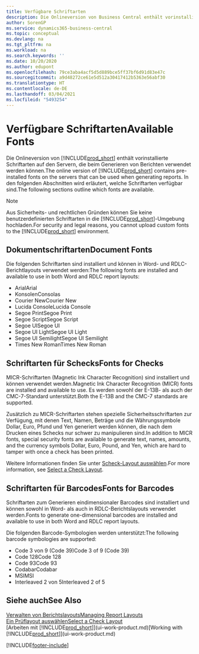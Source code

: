 ```yaml
---
title: Verfügbare Schriftarten
description: Die Onlineversion von Business Central enthält vorinstallierte Schriftarten auf den Servern, die beim Generieren von Berichten verwendet werden können.
author: SorenGP
ms.service: dynamics365-business-central
ms.topic: conceptual
ms.devlang: na
ms.tgt_pltfrm: na
ms.workload: na
ms.search.keywords: ''
ms.date: 10/20/2020
ms.author: edupont
ms.openlocfilehash: 79ce3aba4acf5d5d889bce5ff37bf6d91d83e47c
ms.sourcegitcommit: a9d48272ce61e5d512a30417412b5363e56abf30
ms.translationtype: HT
ms.contentlocale: de-DE
ms.lasthandoff: 03/04/2021
ms.locfileid: "5493254"
---
```

# <a name="available-fonts"></a><span data-ttu-id="a5e20-103">Verfügbare Schriftarten</span><span class="sxs-lookup"><span data-stu-id="a5e20-103">Available Fonts</span></span>

<span data-ttu-id="a5e20-104">Die Onlineversion von [!INCLUDE[prod_short](includes/prod_short.md)] enthält vorinstallierte Schriftarten auf den Servern, die beim Generieren von Berichten verwendet werden können.</span><span class="sxs-lookup"><span data-stu-id="a5e20-104">The online version of [!INCLUDE[prod_short](includes/prod_short.md)] contains pre-installed fonts on the servers that can be used when generating reports.</span></span> <span data-ttu-id="a5e20-105">In den folgenden Abschnitten wird erläutert, welche Schriftarten verfügbar sind.</span><span class="sxs-lookup"><span data-stu-id="a5e20-105">The following sections outline which fonts are available.</span></span>

> [!NOTE]
> <span data-ttu-id="a5e20-106">Aus Sicherheits- und rechtlichen Gründen können Sie keine benutzerdefinierten Schriftarten in die [!INCLUDE[prod_short](includes/prod_short.md)]-Umgebung hochladen.</span><span class="sxs-lookup"><span data-stu-id="a5e20-106">For security and legal reasons, you cannot upload custom fonts to the [!INCLUDE[prod_short](includes/prod_short.md)] environment.</span></span>

## <a name="document-fonts"></a><span data-ttu-id="a5e20-107">Dokumentschriftarten</span><span class="sxs-lookup"><span data-stu-id="a5e20-107">Document Fonts</span></span>

<span data-ttu-id="a5e20-108">Die folgenden Schriftarten sind installiert und können in Word- und RDLC-Berichtlayouts verwendet werden:</span><span class="sxs-lookup"><span data-stu-id="a5e20-108">The following fonts are installed and available to use in both Word and RDLC report layouts:</span></span>

* <span data-ttu-id="a5e20-109">Arial</span><span class="sxs-lookup"><span data-stu-id="a5e20-109">Arial</span></span>
* <span data-ttu-id="a5e20-110">Konsolen</span><span class="sxs-lookup"><span data-stu-id="a5e20-110">Consolas</span></span>
* <span data-ttu-id="a5e20-111">Courier New</span><span class="sxs-lookup"><span data-stu-id="a5e20-111">Courier New</span></span>
* <span data-ttu-id="a5e20-112">Lucida Console</span><span class="sxs-lookup"><span data-stu-id="a5e20-112">Lucida Console</span></span>
* <span data-ttu-id="a5e20-113">Segoe Print</span><span class="sxs-lookup"><span data-stu-id="a5e20-113">Segoe Print</span></span>
* <span data-ttu-id="a5e20-114">Segoe Script</span><span class="sxs-lookup"><span data-stu-id="a5e20-114">Segoe Script</span></span>
* <span data-ttu-id="a5e20-115">Segoe UI</span><span class="sxs-lookup"><span data-stu-id="a5e20-115">Segoe UI</span></span>
* <span data-ttu-id="a5e20-116">Segoe UI Light</span><span class="sxs-lookup"><span data-stu-id="a5e20-116">Segoe UI Light</span></span>
* <span data-ttu-id="a5e20-117">Segoe UI Semilight</span><span class="sxs-lookup"><span data-stu-id="a5e20-117">Segoe UI Semilight</span></span>
* <span data-ttu-id="a5e20-118">Times New Roman</span><span class="sxs-lookup"><span data-stu-id="a5e20-118">Times New Roman</span></span>

## <a name="fonts-for-checks"></a><span data-ttu-id="a5e20-119">Schriftarten für Schecks</span><span class="sxs-lookup"><span data-stu-id="a5e20-119">Fonts for Checks</span></span>

<span data-ttu-id="a5e20-120">MICR-Schriftarten (Magnetic Ink Character Recognition) sind installiert und können verwendet werden.</span><span class="sxs-lookup"><span data-stu-id="a5e20-120">Magnetic Ink Character Recognition (MICR) fonts are installed and available to use.</span></span> <span data-ttu-id="a5e20-121">Es werden sowohl der E-13B- als auch der CMC-7-Standard unterstützt.</span><span class="sxs-lookup"><span data-stu-id="a5e20-121">Both the E-13B and the CMC-7 standards are supported.</span></span>  

<span data-ttu-id="a5e20-122">Zusätzlich zu MICR-Schriftarten stehen spezielle Sicherheitsschriftarten zur Verfügung, mit denen Text, Namen, Beträge und die Währungssymbole Dollar, Euro, Pfund und Yen generiert werden können, die nach dem Drucken eines Schecks nur schwer zu manipulieren sind.</span><span class="sxs-lookup"><span data-stu-id="a5e20-122">In addition to MICR fonts, special security fonts are available to generate text, names, amounts, and the currency symbols Dollar, Euro, Pound, and Yen, which are hard to tamper with once a check has been printed.</span></span>  

<span data-ttu-id="a5e20-123">Weitere Informationen finden Sie unter [Scheck-Layout auswählen](finance-how-define-check-layouts.md).</span><span class="sxs-lookup"><span data-stu-id="a5e20-123">For more information, see [Select a Check Layout](finance-how-define-check-layouts.md).</span></span>  

## <a name="fonts-for-barcodes"></a><span data-ttu-id="a5e20-124">Schriftarten für Barcodes</span><span class="sxs-lookup"><span data-stu-id="a5e20-124">Fonts for Barcodes</span></span>
<span data-ttu-id="a5e20-125">Schriftarten zum Generieren eindimensionaler Barcodes sind installiert und können sowohl in Word- als auch in RDLC-Berichtslayouts verwendet werden.</span><span class="sxs-lookup"><span data-stu-id="a5e20-125">Fonts to generate one-dimensional barcodes are installed and available to use in both Word and RDLC report layouts.</span></span>

<span data-ttu-id="a5e20-126">Die folgenden Barcode-Symbologien werden unterstützt:</span><span class="sxs-lookup"><span data-stu-id="a5e20-126">The following barcode symbologies are supported:</span></span>
* <span data-ttu-id="a5e20-127">Code 3 von 9 (Code 39)</span><span class="sxs-lookup"><span data-stu-id="a5e20-127">Code 3 of 9 (Code 39)</span></span>
* <span data-ttu-id="a5e20-128">Code 128</span><span class="sxs-lookup"><span data-stu-id="a5e20-128">Code 128</span></span>
* <span data-ttu-id="a5e20-129">Code 93</span><span class="sxs-lookup"><span data-stu-id="a5e20-129">Code 93</span></span>
* <span data-ttu-id="a5e20-130">Codabar</span><span class="sxs-lookup"><span data-stu-id="a5e20-130">Codabar</span></span>
* <span data-ttu-id="a5e20-131">MSI</span><span class="sxs-lookup"><span data-stu-id="a5e20-131">MSI</span></span>
* <span data-ttu-id="a5e20-132">Interleaved 2 von 5</span><span class="sxs-lookup"><span data-stu-id="a5e20-132">Interleaved 2 of 5</span></span>

## <a name="see-also"></a><span data-ttu-id="a5e20-133">Siehe auch</span><span class="sxs-lookup"><span data-stu-id="a5e20-133">See Also</span></span>

[<span data-ttu-id="a5e20-134">Verwalten von Berichtslayouts</span><span class="sxs-lookup"><span data-stu-id="a5e20-134">Managing Report Layouts</span></span>](ui-manage-report-layouts.md)  
[<span data-ttu-id="a5e20-135">Ein Prüflayout auswählen</span><span class="sxs-lookup"><span data-stu-id="a5e20-135">Select a Check Layout</span></span>](finance-how-define-check-layouts.md)  
<span data-ttu-id="a5e20-136">[Arbeiten mit [!INCLUDE[prod_short](includes/prod_short.md)]](ui-work-product.md)</span><span class="sxs-lookup"><span data-stu-id="a5e20-136">[Working with [!INCLUDE[prod_short](includes/prod_short.md)]](ui-work-product.md)</span></span>


[!INCLUDE[footer-include](includes/footer-banner.md)]
